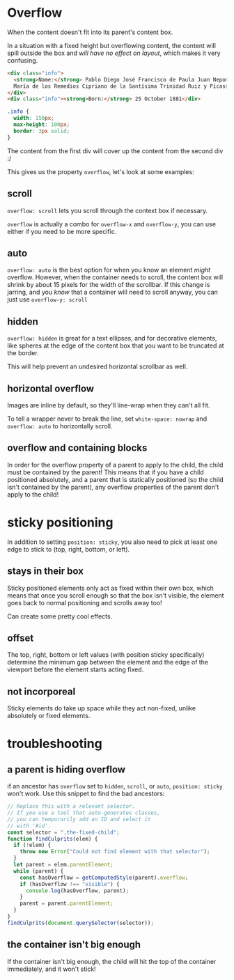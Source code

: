 # Overflow

When the content doesn't fit into its parent's content box.

In a situation with a fixed height but overflowing content, the content will spill outside the box and _will have no effect on layout_, which makes it very confusing.

```html
<div class="info">
  <strong>Name:</strong> Pablo Diego José Francisco de Paula Juan Nepomuceno
  María de los Remedios Cipriano de la Santísima Trinidad Ruiz y Picasso
</div>
<div class="info"><strong>Born:</strong> 25 October 1881</div>
```

```scss
.info {
  width: 150px;
  max-height: 100px;
  border: 3px solid;
}
```

The content from the first div will cover up the content from the second div :/

This gives us the property `overflow`, let's look at some examples:

## scroll

`overflow: scroll` lets you scroll through the context box if necessary.

`overflow` is actually a combo for `overflow-x` and `overflow-y`, you can use either if you need to be more specific.

## auto

`overflow: auto` is the best option for when you know an element _might_ overflow. However, when the container needs to scroll, the content box will shrink by about 15 pixels for the width of the scrollbar. If this change is jarring, and you _know_ that a container will need to scroll anyway, you can just use `overflow-y: scroll`

## hidden

`overflow: hidden` is great for a text ellipses, and for decorative elements, like spheres at the edge of the content box that you want to be truncated at the border.

This will help prevent an undesired horizontal scrollbar as well.

## horizontal overflow

Images are inline by default, so they'll line-wrap when they can't all fit.

To tell a wrapper never to break the line, set `white-space: nowrap` and `overflow: auto` to
horizontally scroll.

## overflow and containing blocks

In order for the overflow property of a parent to apply to the child, the child must be contained by the parent! This means that if you have a child positioned absolutely, and a parent that is statically positioned (so the child isn't contained by the parent), any overflow properties of the parent don't apply to the child!

# sticky positioning

In addition to setting `position: sticky`, you also need to pick at least one edge to stick to (top, right, bottom, or left).

## stays in their box

Sticky positioned elements only act as fixed within their own box, which means that once you scroll enough so that the box isn't visible, the element goes back to normal positioning and scrolls away too!

Can create some pretty cool effects.

## offset

The top, right, bottom or left values (with position sticky specifically) determine the minimum gap between the element and the edge of the viewport before the element starts acting fixed.

## not incorporeal

Sticky elements do take up space while they act non-fixed, unlike absolutely or fixed elements.

# troubleshooting

## a parent is hiding overflow

if an ancestor has `overflow` set to `hidden`, `scroll`, or `auto`, `position: sticky` won't work. Use this snippet to find the bad ancestors:

```js
// Replace this with a relevant selector.
// If you use a tool that auto-generates classes,
// you can temporarily add an ID and select it
// with '#id'.
const selector = ".the-fixed-child";
function findCulprits(elem) {
  if (!elem) {
    throw new Error("Could not find element with that selector");
  }
  let parent = elem.parentElement;
  while (parent) {
    const hasOverflow = getComputedStyle(parent).overflow;
    if (hasOverflow !== "visible") {
      console.log(hasOverflow, parent);
    }
    parent = parent.parentElement;
  }
}
findCulprits(document.querySelector(selector));
```

## the container isn't big enough

If the container isn't big enough, the child will hit the top of the container immediately, and it won't stick!
